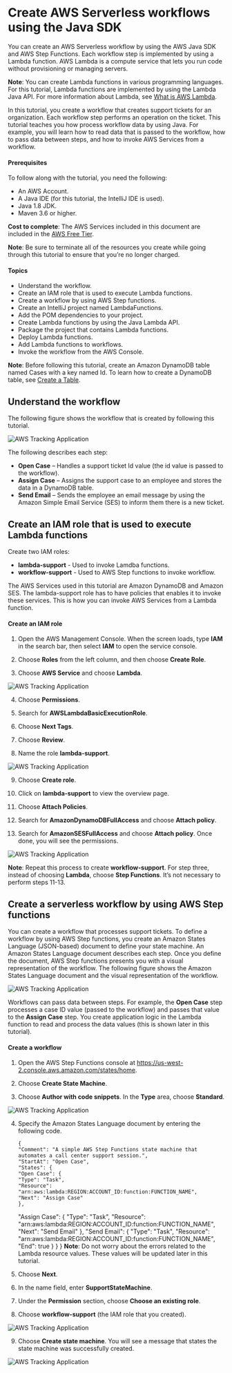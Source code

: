 #  Create AWS Serverless workflows using the Java SDK

You can create an AWS Serverless workflow by using the AWS Java SDK and AWS Step Functions. 
Each workflow step is implemented by using a Lambda function. AWS Lambda is a compute service that lets you run 
code without provisioning or managing servers.

**Note**: You can create Lambda functions in various programming languages. For this tutorial, Lambda functions are 
implemented by using the Lambda Java API. For more information about Lambda, see 
[What is AWS Lambda](https://docs.aws.amazon.com/lambda/latest/dg/welcome.html).

In this tutorial, you create a workflow that creates support tickets for an organization. Each workflow step performs an operation on the ticket. This tutorial teaches you how process workflow data by using Java. For example, you will learn how to read data that is passed to the workflow, how to pass data between steps, and how to invoke AWS Services from a workflow. 

#### Prerequisites
To follow along with the tutorial, you need the following:
+ An AWS Account.
+ A Java IDE (for this tutorial, the IntelliJ IDE is used).
+ Java 1.8 JDK. 
+ Maven 3.6 or higher.

**Cost to complete**: The AWS Services included in this document are included in the [AWS Free Tier](https://aws.amazon.com/free/?all-free-tier.sort-by=item.additionalFields.SortRank&all-free-tier.sort-order=asc). 

**Note**: Be sure to terminate all of the resources you create while going through this tutorial to ensure that you’re no longer charged.

#### Topics

+ Understand the workflow.
+ Create an IAM role that is used to execute Lambda functions.
+	Create a workflow by using AWS Step functions.
+	Create an IntelliJ project named LambdaFunctions.
+	Add the POM dependencies to your project.
+	Create Lambda functions by using the Java Lambda API.
+	Package the project that contains Lambda functions. 
+	Deploy Lambda functions.
+	Add Lambda functions to workflows.
+ Invoke the workflow from the AWS Console.

**Note**: Before following this tutorial, create an Amazon DynamoDB table named Cases with a key named Id. To learn how to create a DynamoDB table, see [Create a Table](https://docs.aws.amazon.com/amazondynamodb/latest/developerguide/getting-started-step-1.html).

## Understand the workflow

The following figure shows the workflow that is created by following this tutorial. 

![AWS Tracking Application](images/lambda1.png)

The following describes each step: 
+	**Open Case** – Handles a support ticket Id value (the id value is passed to the workflow). 
+	**Assign Case** – Assigns the support case to an employee and stores the data in a DynamoDB table. 
+	**Send Email** – Sends the employee an email message by using the Amazon Simple Email Service (SES) to inform them there is a new ticket. 

## Create an IAM role that is used to execute Lambda functions

Create two IAM roles:
+ **lambda-support** - Used to invoke Lamdba functions.
+ **workflow-support** - Used to AWS Step functions to invoke workflow.

The AWS Services used in this tutorial are Amazon DynamoDB and Amazon SES. The lambda-support role has to have policies that enables it to invoke these services. This is how you can invoke AWS Services from a Lambda function. 

#### Create an IAM role

1. Open the AWS Management Console. When the screen loads, type **IAM** in the search bar, then select **IAM** to open the service console.

2.  Choose **Roles** from the left column, and then choose **Create Role**. 

3.	Choose **AWS Service** and choose **Lambda**.

![AWS Tracking Application](images/lambda21.png)

4. Choose **Permissions**.

5. Search for **AWSLambdaBasicExecutionRole**.

6. Choose **Next Tags**.

7. Choose **Review**.

8. Name the role **lambda-support**.

![AWS Tracking Application](images/lambda17.png)

9.	Choose **Create role**. 

10.	Click on **lambda-support** to view the overview page. 

11.	Choose **Attach Policies**.

12.	Search for **AmazonDynamoDBFullAccess** and choose **Attach policy**.

13.	Search for **AmazonSESFullAccess** and choose **Attach policy**. Once done, you will see the permissions. 

![AWS Tracking Application](images/lambda16.png)

**Note**: Repeat this process to create **workflow-support**. For step three, instead of choosing **Lambda**, choose **Step Functions**. It’s not necessary to perform steps 11-13. 

## Create a serverless workflow by using AWS Step functions

You can create a workflow that processes support tickets. To define a workflow by using AWS Step functions, you create an Amazon States Language (JSON-based) document to define your state machine. An Amazon States Language document describes each step. Once you define the document, AWS Step functions presents you with a visual representation of the workflow. The following figure shows the Amazon States Language document and the visual representation of the workflow. 

![AWS Tracking Application](images/lambda2.png)

Workflows can pass data between steps. For example, the **Open Case** step processes a case ID value (passed to the workflow) and passes that value to the **Assign Case** step. You create application logic in the Lambda function to read and process the data values (this is shown later in this tutorial). 

#### Create a workflow

1.	Open the AWS Step Functions console at https://us-west-2.console.aws.amazon.com/states/home.

2.	Choose **Create State Machine**. 

3.	Choose **Author with code snippets**. In the **Type** area, choose **Standard**.

![AWS Tracking Application](images/lambda3.png)

4.	Specify the Amazon States Language document by entering the following code. 

        {
        "Comment": "A simple AWS Step Functions state machine that automates a call center support session.",
        "StartAt": "Open Case",
        "States": {
        "Open Case": {
        "Type": "Task",
        "Resource": "arn:aws:lambda:REGION:ACCOUNT_ID:function:FUNCTION_NAME",
        "Next": "Assign Case"
        }, 
       "Assign Case": {
       "Type": "Task",
       "Resource": "arn:aws:lambda:REGION:ACCOUNT_ID:function:FUNCTION_NAME",
       "Next": "Send Email"
       },
       "Send Email": {
       "Type": "Task",
       "Resource": "arn:aws:lambda:REGION:ACCOUNT_ID:function:FUNCTION_NAME",
        "End": true
         }
        }
       }
**Note**: Do not worry about the errors related to the Lambda resource values. These values will be updated later in this tutorial. 

5.	Choose **Next**. 

6.	In the name field, enter **SupportStateMachine**. 

7.	Under the **Permission** section, choose **Choose an existing role**. 

8.	Choose **workflow-support** (the IAM role that you created).

![AWS Tracking Application](images/lambda19.png)

9.	Choose **Create state machine**. You will see a message that states the state machine was successfully created.

![AWS Tracking Application](images/lambda19.png)
